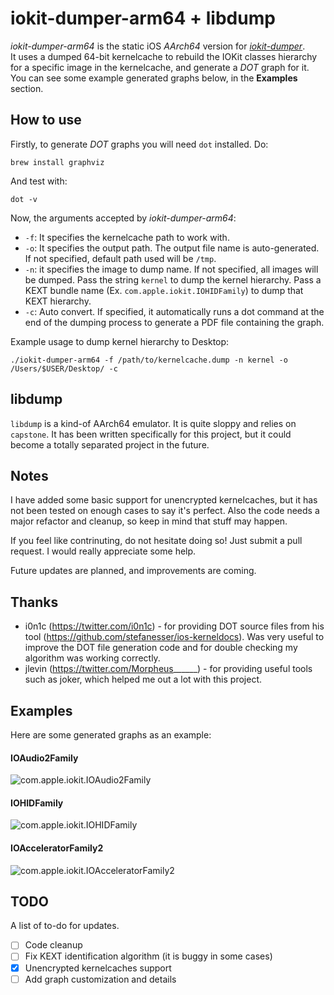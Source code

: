 # iokit-dumper-arm64 + libdump
_iokit-dumper-arm64_ is the static iOS _AArch64_ version for [_iokit-dumper_]("https://github.com/jndok/iokit-dumper").
<br>
It uses a dumped 64-bit kernelcache to rebuild the IOKit classes hierarchy for a specific image in the kernelcache, and generate a _DOT_ graph for it. You can see some example generated graphs below, in the **Examples** section.

## How to use
Firstly, to generate _DOT_ graphs you will need `dot` installed. Do:

```
brew install graphviz
```

And test with:

```
dot -v
```

Now, the arguments accepted by _iokit-dumper-arm64_:

*   `-f`: It specifies the kernelcache path to work with.
*   `-o`: It specifies the output path. The output file name is auto-generated. If not specified, default path used will be `/tmp`.
*   `-n`: it specifies the image to dump name. If not specified, all images will be dumped. Pass the string `kernel` to dump the kernel hierarchy. Pass a KEXT bundle name (Ex. `com.apple.iokit.IOHIDFamily`) to dump that KEXT hierarchy.
*   `-c`: Auto convert. If specified, it automatically runs a dot command at the end of the dumping process to generate a PDF file containing the graph.

Example usage to dump kernel hierarchy to Desktop:
```
./iokit-dumper-arm64 -f /path/to/kernelcache.dump -n kernel -o /Users/$USER/Desktop/ -c
```

## libdump
`libdump` is a kind-of AArch64 emulator. It is quite sloppy and relies on `capstone`. It has been written specifically for this project, but it could become a totally separated project in the future.

## Notes
I have added some basic support for unencrypted kernelcaches, but it has not been tested on enough cases to say it's perfect. Also the code needs a major refactor and cleanup, so keep in mind that stuff may happen.

If you feel like contrinuting, do not hesitate doing so! Just submit a pull request. I would really appreciate some help.

Future updates are planned, and improvements are coming.

## Thanks
 *  i0n1c  (https://twitter.com/i0n1c) - for providing DOT source files from his tool (https://github.com/stefanesser/ios-kerneldocs). Was very useful to improve the DOT file generation code and for double checking my algorithm was working correctly.
 *  jlevin (https://twitter.com/Morpheus______) - for providing useful tools such as joker, which helped me out a lot with this project.

## Examples
Here are some generated graphs as an example:

#### IOAudio2Family
![com.apple.iokit.IOAudio2Family](http://jndoksarchive.altervista.org/com.apple.iokit.IOAudio2Family-dump.jpg)

#### IOHIDFamily
![com.apple.iokit.IOHIDFamily](http://jndoksarchive.altervista.org/com.apple.iokit.IOHIDFamily-dump.jpg)

#### IOAcceleratorFamily2
![com.apple.iokit.IOAcceleratorFamily2](http://jndoksarchive.altervista.org/com.apple.iokit.IOAcceleratorFamily2-dump.dot.jpg)

## TODO
A list of to-do for updates.
- [ ] Code cleanup
- [ ] Fix KEXT identification algorithm (it is buggy in some cases)
- [x] Unencrypted kernelcaches support
- [ ] Add graph customization and details
